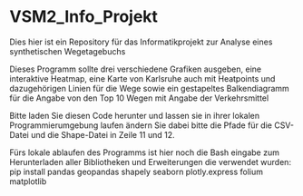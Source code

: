# VSM2_Info_Projekt
Dies hier ist ein Repository für das Informatikprojekt zur Analyse eines synthetischen Wegetagebuchs

Dieses Programm sollte drei verschiedene Grafiken ausgeben, eine interaktive Heatmap, eine Karte von Karlsruhe auch mit Heatpoints und dazugehörigen Linien für die Wege sowie ein gestapeltes Balkendiagramm für die Angabe von den Top 10 Wegen mit Angabe der Verkehrsmittel

Bitte laden Sie diesen Code herunter und lassen sie in ihrer lokalen Programmierumgebung laufen ändern Sie dabei bitte die Pfade für die CSV-Datei und die Shape-Datei in Zeile 11 und 12.

Fürs lokale ablaufen des Programms ist hier noch die Bash eingabe zum Herunterladen aller Bibliotheken und Erweiterungen die verwendet wurden:
pip install pandas geopandas shapely seaborn plotly.express folium matplotlib

